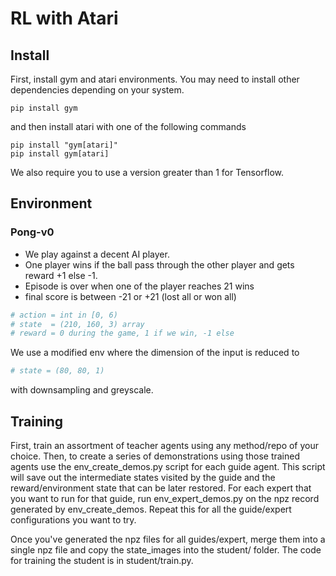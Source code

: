 # RL with Atari

## Install

First, install gym and atari environments. You may need to install other dependencies depending on your system.

```
pip install gym
```

and then install atari with one of the following commands
```
pip install "gym[atari]"
pip install gym[atari]
```

We also require you to use a version greater than 1 for Tensorflow.


## Environment

### Pong-v0

- We play against a decent AI player.
- One player wins if the ball pass through the other player and gets reward +1 else -1.
- Episode is over when one of the player reaches 21 wins
- final score is between -21 or +21 (lost all or won all)

```python
# action = int in [0, 6)
# state  = (210, 160, 3) array
# reward = 0 during the game, 1 if we win, -1 else
```

We use a modified env where the dimension of the input is reduced to

```python
# state = (80, 80, 1)
```

with downsampling and greyscale.

## Training

First, train an assortment of teacher agents using any method/repo of your choice. Then, to create a series of demonstrations using those trained agents use the env_create_demos.py script for each guide agent. This script will save out the intermediate states visited by the guide and the reward/environment state that can be later restored. For each expert that you want to run for that guide, run env_expert_demos.py on the npz record generated by env_create_demos. Repeat this for all the guide/expert configurations you want to try.

Once you've generated the npz files for all guides/expert, merge them into a single npz file and copy the state_images into the student/ folder. The code for training the student is in student/train.py. 

